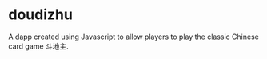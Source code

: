 # doudizhu
A dapp created using Javascript to allow players to play the classic Chinese card game 斗地主. 
